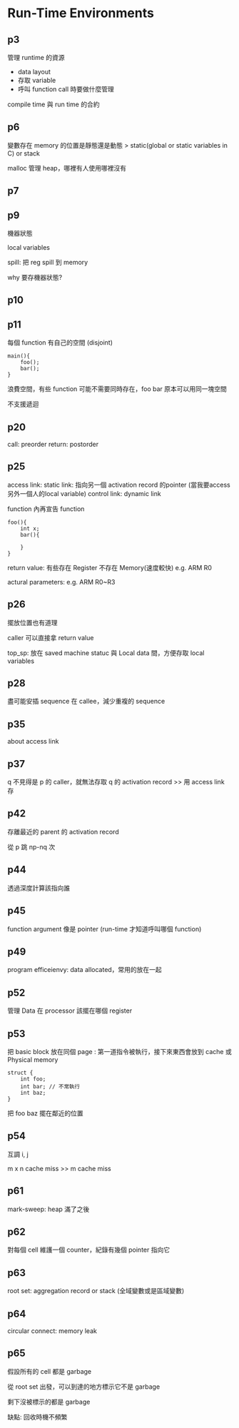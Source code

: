 # Run-Time Environments

## p3

管理 runtime 的資源

* data layout
* 存取 variable
* 呼叫 function call 時要做什麼管理

compile time 與 run time 的合約

## p6

變數存在 memory 的位置是靜態還是動態 > static(global or static variables in C) or stack

malloc 管理 heap，哪裡有人使用哪裡沒有

## p7

## p9

機器狀態

local variables

spill: 把 reg spill 到 memory

why 要存機器狀態?

## p10

## p11

每個 function 有自己的空間 (disjoint)

```
main(){
    foo();
    bar();
}
```

浪費空間，有些 function 可能不需要同時存在，foo bar 原本可以用同一塊空間

不支援遞迴

## p20

call: preorder
return: postorder

## p25

access link: static link: 指向另一個 activation record 的pointer (當我要access 另外一個人的local variable)
control link: dynamic link

function 內再宣告 function

```
foo(){
    int x;
    bar(){

    }
}
```

return value: 有些存在 Register 不存在 Memory(速度較快) e.g. ARM R0

actural parameters: e.g. ARM R0~R3

## p26

擺放位置也有道理

caller 可以直接拿 return value

top_sp: 放在 saved machine statuc 與 Local data 間，方便存取 local variables

## p28

盡可能安插 sequence 在 callee，減少重複的 sequence

## p35

about access link

## p37

q 不見得是 p 的 caller，就無法存取 q 的 activation record >> 用 access link 存

## p42

存離最近的 parent 的 activation record

從 p 跳 np-nq 次

## p44

透過深度計算該指向誰

## p45

function argument 像是 pointer (run-time 才知道呼叫哪個 function)

## p49

program efficeienvy: data allocated，常用的放在一起

## p52

管理 Data 在 processor 該擺在哪個 register

## p53

把 basic block 放在同個 page : 第一道指令被執行，接下來東西會放到 cache 或 Physical memory

```
struct {
    int foo;
    int bar; // 不常執行
    int baz;
}
```

把 foo baz 擺在鄰近的位置

## p54

互調 i, j

m x n cache miss >> m cache miss

## p61

mark-sweep: heap 滿了之後

## p62

對每個 cell 維護一個 counter，紀錄有幾個 pointer 指向它

## p63

root set: aggregation record or stack (全域變數或是區域變數)

## p64

circular connect: memory leak

## p65

假設所有的 cell 都是 garbage

從 root set 出發，可以到達的地方標示它不是 garbage

剩下沒被標示的都是 garbage

缺點: 回收時機不頻繁